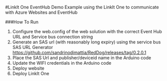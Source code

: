 #LinkIt One EventHub Demo
Example using the LinkIt One to communicate with Azure Websites and EventHub

###How To Run
1. Configure the web.config of the web solution with the correct Event Hub URL and Service bus connection string
2. Generate an SAS url (with reasonably long expiry) using the service bus SAS URL Generator https://github.com/sandrinodimattia/RedDog/releases/tag/0.2.0.1
3. Place the SAS Url and publisher/deviceid name in the Arduino code
4. Update the WIFI credentials in the Arduino code
5. Deploy website
6. Deploy LinkIt One
